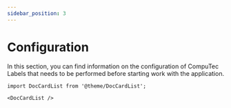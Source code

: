 ```yaml
---
sidebar_position: 3
---
```


# Configuration

In this section, you can find information on the configuration of CompuTec Labels that needs to be performed before starting work with the application.

```mdx-code-block
import DocCardList from '@theme/DocCardList';

<DocCardList />
```
